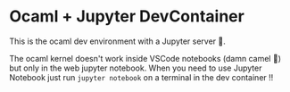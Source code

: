 # Ocaml + Jupyter DevContainer

This is the ocaml dev environment with a Jupyter server 🚀.

The ocaml kernel doesn't work inside VSCode notebooks (damn camel 🐫) but only in the web jupyter notebook.
When you need to use Jupyter Notebook just run `jupyter notebook` on a terminal in the dev container !!